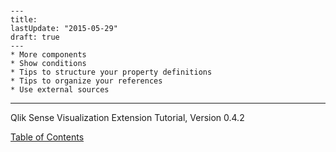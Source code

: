 # 

	---
	title:
	lastUpdate: "2015-05-29"
	draft: true
	---
	* More components
	* Show conditions
	* Tips to structure your property definitions
	* Tips to organize your references
	* Use external sources

---
Qlik Sense Visualization Extension Tutorial, Version 0.4.2


[Table of Contents](00-TOC.md)